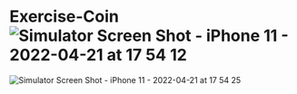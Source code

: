 # Exercise-Coin![Simulator Screen Shot - iPhone 11 - 2022-04-21 at 17 54 12](https://user-images.githubusercontent.com/81331435/164620047-3d35e466-d421-4b61-bf7f-91fc3e3ce0f4.png)
![Simulator Screen Shot - iPhone 11 - 2022-04-21 at 17 54 25](https://user-images.githubusercontent.com/81331435/164620050-c86f5c69-9979-47b0-999c-96bb9487f239.png)
